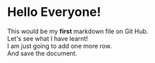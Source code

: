 # Hello Everyone!
This would be my **first** markdown file on Git Hub.  
Let's see what I have learnt!  
I am just going to add one more row.  
And save the document.
